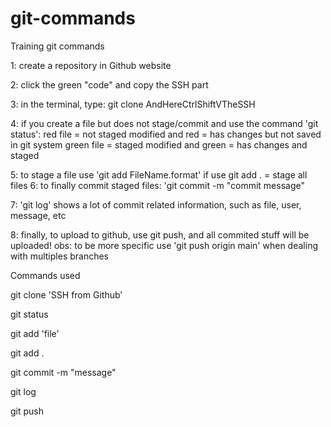 # git-commands

Training git commands

1: create a repository in Github website

2: click the green "code" and copy the SSH part

3: in the terminal, type: git clone AndHereCtrlShiftVTheSSH

4: if you create a file but does not stage/commit and use the command 'git status':
red file = not staged
modified and red = has changes but not saved in git system
green file = staged
modified and green = has changes and staged

5: to stage a file use 'git add FileName.format'
if use git add . = stage all files
6: to finally commit staged files: 'git commit -m "commit message"

7: 'git log' shows a lot of commit related information, such as file, user, message, etc

8: finally, to upload to github, use git push, and all commited stuff will be uploaded!
obs: to be more specific use 'git push origin main' when dealing with multiples branches

Commands used

git clone 'SSH from Github'

git status

git add 'file'

git add .

git commit -m "message"

git log

git push
